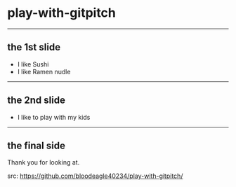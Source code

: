 # play-with-gitpitch

---
## the 1st slide
- I like Sushi
- I like Ramen nudle

---
## the 2nd slide
- I like to play with my kids

---
## the final side
Thank you for looking at.

src: https://github.com/bloodeagle40234/play-with-gitpitch/
